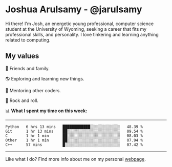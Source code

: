# Joshua Arulsamy - @jarulsamy

Hi there! I'm Josh, an energetic young professional, computer science student at the University of Wyoming, seeking a career that fits my professional skills, and personality. I love tinkering and learning anything related to computing.

## My values

:yellow_heart: Friends and family.

:earth_americas: Exploring and learning new things.

:book: Mentoring other coders.

:guitar: Rock and roll.

:bar_chart: **What I spent my time on this week:**

------
<!--START_SECTION:waka-->
```text
Python   6 hrs 13 mins   ████████████░░░░░░░░░░░░░   48.39 % 
Git      1 hr 13 mins    ██░░░░░░░░░░░░░░░░░░░░░░░   09.54 % 
C        1 hr 1 min      ██░░░░░░░░░░░░░░░░░░░░░░░   08.03 % 
Other    1 hr 1 min      ██░░░░░░░░░░░░░░░░░░░░░░░   07.94 % 
C++      57 mins         █░░░░░░░░░░░░░░░░░░░░░░░░   07.42 %
```
<!--END_SECTION:waka-->
------

Like what I do? Find more info about me on my personal [webpage](https://arulsamy.me).
